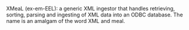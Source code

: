 
XMeaL (ex-em-EEL): a generic XML ingestor that handles retrieving, sorting, parsing and ingesting of XML data into an ODBC database.  The name is an amalgam of the word XML and meal.
